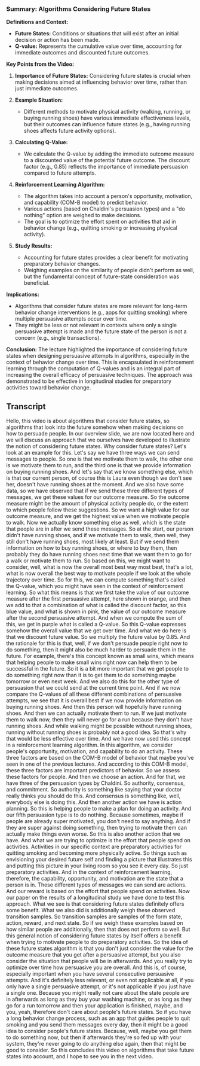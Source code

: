 ### Summary: Algorithms Considering Future States

**Definitions and Context:**

- **Future States:** Conditions or situations that will exist after an initial decision or action has been made.
- **Q-value:** Represents the cumulative value over time, accounting for immediate outcomes and discounted future outcomes.

**Key Points from the Video:**

1. **Importance of Future States:** Considering future states is crucial when making decisions aimed at influencing behavior over time, rather than just immediate outcomes.

2. **Example Situation:**
   - Different methods to motivate physical activity (walking, running, or buying running shoes) have various immediate effectiveness levels, but their outcomes can influence future states (e.g., having running shoes affects future activity options).

3. **Calculating Q-Value:**
   - We calculate the Q-value by adding the immediate outcome measure to a discounted value of the potential future outcome. The discount factor (e.g., 0.85) reflects the importance of immediate persuasion compared to future attempts.

4. **Reinforcement Learning Algorithm:**
   - The algorithm takes into account a person's opportunity, motivation, and capability (COM-B model) to predict behavior.
   - Various actions (based on Chaldini's persuasion types) and a "do nothing" option are weighed to make decisions.
   - The goal is to optimize the effort spent on activities that aid in behavior change (e.g., quitting smoking or increasing physical activity).
   
5. **Study Results:**
   - Accounting for future states provides a clear benefit for motivating preparatory behavior changes.
   - Weighing examples on the similarity of people didn't perform as well, but the fundamental concept of future-state consideration was beneficial.

**Implications:**

- Algorithms that consider future states are more relevant for long-term behavior change interventions (e.g., apps for quitting smoking) where multiple persuasive attempts occur over time.
- They might be less or not relevant in contexts where only a single persuasive attempt is made and the future state of the person is not a concern (e.g., single transactions).

**Conclusion:**
The lecture highlighted the importance of considering future states when designing persuasive attempts in algorithms, especially in the context of behavior change over time. This is encapsulated in reinforcement learning through the computation of Q-values and is an integral part of increasing the overall efficacy of persuasive techniques. The approach was demonstrated to be effective in longitudinal studies for preparatory activities toward behavior change.

## Transcript

Hello, this video is about algorithms that consider future states, so algorithms that look into the future somehow when making decisions on how to persuade people. In our overview slide, we are now located here and we will discuss an approach that we ourselves have developed to illustrate the notion of considering future states. Why consider future states? Let's look at an example for this. Let's say we have three ways we can send messages to people. So one is that we motivate them to walk, the other one is we motivate them to run, and the third one is that we provide information on buying running shoes. And let's say that we know something else, which is that our current person, of course this is Laura even though we don't see her, doesn't have running shoes at the moment. And we also have some data, so we have observed that if we send these three different types of messages, we get these values for our outcome measure. So the outcome measure might be the amount of physical activity people do, or the extent to which people follow these suggestions. So we want a high value for our outcome measure, and we get the highest value when we motivate people to walk. Now we actually know something else as well, which is the state that people are in after we send these messages. So at the start, our person didn't have running shoes, and if we motivate them to walk, then well, they still don't have running shoes, most likely at least. But if we send them information on how to buy running shoes, or where to buy them, then probably they do have running shoes next time that we want them to go for a walk or motivate them to run. So based on this, we might want to consider, well, what is now the overall most best way most best, that's a lot, what is now overall the best way to motivate people if we look at the whole trajectory over time. So for this, we can compute something that's called the Q-value, which you might have seen in the context of reinforcement learning. So what this means is that we first take the value of our outcome measure after the first persuasive attempt, here shown in orange, and then we add to that a combination of what is called the discount factor, so this blue value, and what is shown in pink, the value of our outcome measure after the second persuasive attempt. And when we compute the sum of this, we get in purple what is called a Q-value. So this Q-value expresses somehow the overall value that we get over time. And what we do here is that we discount future value. So we multiply the future value by 0.85. And the rationale for this is that, well, if we don't persuade people right now to do something, then it might also be much harder to persuade them in the future. For example, there's this concept known as small wins, which means that helping people to make small wins right now can help them to be successful in the future. So it is a bit more important that we get people to do something right now than it is to get them to do something maybe tomorrow or even next week. And we also do this for the other type of persuasion that we could send at the current time point. And if we now compare the Q-values of all these different combinations of persuasive attempts, we see that it is overall best if we now provide information on buying running shoes. And then this person will hopefully have running shoes. And then we can actually motivate them to run. If we just motivate them to walk now, then they will never go for a run because they don't have running shoes. And while walking might be possible without running shoes, running without running shoes is probably not a good idea. So that's why that would be less effective over time. And we have now used this concept in a reinforcement learning algorithm. In this algorithm, we consider people's opportunity, motivation, and capability to do an activity. These three factors are based on the COM-B model of behavior that maybe you've seen in one of the previous lectures. And according to this COM-B model, these three factors are important predictors of behavior. So we assess these factors for people. And then we choose an action. And for that, we have three of the persuasion types by Chaldini. So authority, consensus, and commitment. So authority is something like saying that your doctor really thinks you should do this. And consensus is something like, well, everybody else is doing this. And then another action we have is action planning. So this is helping people to make a plan for doing an activity. And our fifth persuasion type is to do nothing. Because sometimes, maybe if people are already super motivated, you don't need to say anything. And if they are super against doing something, then trying to motivate them can actually make things even worse. So this is also another action that we have. And what we are trying to optimize is the effort that people spend on activities. Activities in our specific context are preparatory activities for quitting smoking and becoming more physically active. So things such as envisioning your desired future self and finding a picture that illustrates this and putting this picture in your living room so you see it every day. So just preparatory activities. And in the context of reinforcement learning, therefore, the capability, opportunity, and motivation are the state that a person is in. These different types of messages we can send are actions. And our reward is based on the effort that people spend on activities. Now our paper on the results of a longitudinal study we have done to test this approach. What we see is that considering future states definitely offers some benefit. What we also did is additionally weigh these observed transition samples. So transition samples are samples of the form state, action, reward, and next state. So if we weigh these examples based on how similar people are additionally, then that does not perform so well. But this general notion of considering future states by itself offers a benefit when trying to motivate people to do preparatory activities. So the idea of these future states algorithm is that you don't just consider the value for the outcome measure that you get after a persuasive attempt, but you also consider the situation that people will be in afterwards. And you really try to optimize over time how persuasive you are overall. And this is, of course, especially important when you have several consecutive persuasive attempts. And it's definitely less relevant, or even not applicable at all, if you only have a single persuasive attempt, or it's not applicable if you just have a single one. Because you might really not care about the state people are in afterwards as long as they buy your washing machine, or as long as they go for a run tomorrow and then your application is finished, maybe, and you, yeah, therefore don't care about people's future states. So if you have a long behavior change process, such as an app that guides people to quit smoking and you send them messages every day, then it might be a good idea to consider people's future states. Because, well, maybe you get them to do something now, but then if afterwards they're so fed up with your system, they're never going to do anything else again, then that might be good to consider. So this concludes this video on algorithms that take future states into account, and I hope to see you in the next video.